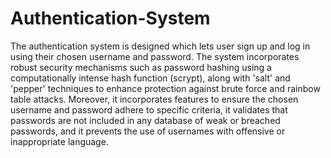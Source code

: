 # Authentication-System
The authentication system is designed which lets user sign up and log in
using their chosen username and password. The system incorporates robust security mechanisms such
as password hashing using a computationally intense hash function (scrypt), along with 'salt' and
'pepper' techniques to enhance protection against brute force and rainbow table attacks. Moreover, it
incorporates features to ensure the chosen username and password adhere to specific criteria, it
validates that passwords are not included in any database of weak or breached passwords, and it
prevents the use of usernames with offensive or inappropriate language.

